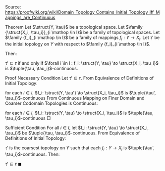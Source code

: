 # 

Source: https://proofwiki.org/wiki/Domain_Topology_Contains_Initial_Topology_iff_Mappings_are_Continuous



Theorem
Let $\struct{Y, \tau}$ be a topological space.
Let $\family {\struct{X_i, \tau_i}}_{i \mathop \in I}$ be a family of topological spaces.
Let $\family {f_i}_{i \mathop \in I}$ be a family of mappings $f_i : Y \to X_i$.
Let $\tau'$ be the initial topology on $Y$ with respect to $\family {f_i}_{i \mathop \in I}$.

Then:

$\tau' \subseteq \tau$ if and only if $\forall i \in I : f_i: \struct{Y, \tau} \to \struct{X_i, \tau_i}$ is $\tuple{\tau, \tau_i}$-continuous.


Proof
Necessary Condition
Let $\tau' \subseteq \tau$.
From Equivalence of Definitions of Initial Topology:

for each $i \in I$, $f_i: \struct{Y, \tau'} \to \struct{X_i, \tau_i}$ is $\tuple{\tau', \tau_i}$-continuous
From Continuous Mapping on Finer Domain and Coarser Codomain Topologies is Continuous:

for each $i \in I$, $f_i: \struct{Y, \tau} \to \struct{X_i, \tau_i}$ is $\tuple{\tau, \tau_i}$-continuous
$\Box$


Sufficient Condition
For all $i \in I$, let $f_i: \struct{Y, \tau} \to \struct{X_i, \tau_i}$ be $\tuple{\tau, \tau_i}$-continuous.
From Equivalence of Definitions of Initial Topology:

$\tau'$ is the coarsest topology on $Y$ such that each $f_i: Y \to X_i$ is $\tuple{\tau', \tau_i}$-continuous.
Then:

$\tau' \subseteq \tau$
$\blacksquare$





